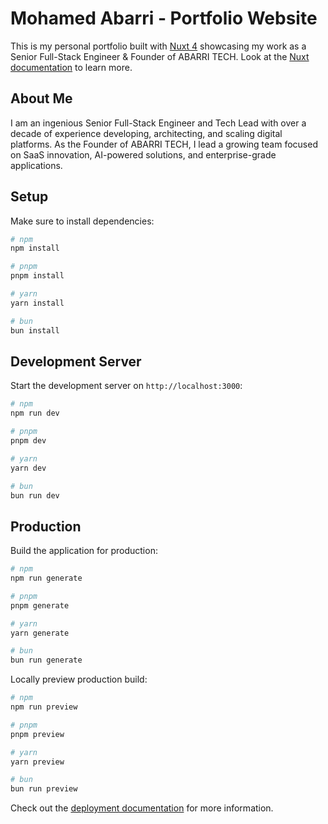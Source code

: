 # Mohamed Abarri - Portfolio Website

This is my personal portfolio built with [Nuxt 4](https://nuxt.com) showcasing my work as a Senior Full-Stack Engineer & Founder of ABARRI TECH.
Look at the [Nuxt documentation](https://nuxt.com/docs/getting-started/introduction) to learn more.

## About Me

I am an ingenious Senior Full-Stack Engineer and Tech Lead with over a decade of experience developing, architecting, and scaling digital platforms. As the Founder of ABARRI TECH, I lead a growing team focused on SaaS innovation, AI-powered solutions, and enterprise-grade applications.

## Setup

Make sure to install dependencies:

```bash
# npm
npm install

# pnpm
pnpm install

# yarn
yarn install

# bun
bun install
```

## Development Server

Start the development server on `http://localhost:3000`:

```bash
# npm
npm run dev

# pnpm
pnpm dev

# yarn
yarn dev

# bun
bun run dev
```

## Production

Build the application for production:

```bash
# npm
npm run generate

# pnpm
pnpm generate

# yarn
yarn generate

# bun
bun run generate
```

Locally preview production build:

```bash
# npm
npm run preview

# pnpm
pnpm preview

# yarn
yarn preview

# bun
bun run preview
```

Check out the [deployment documentation](https://nuxt.com/docs/getting-started/deployment) for more information.

